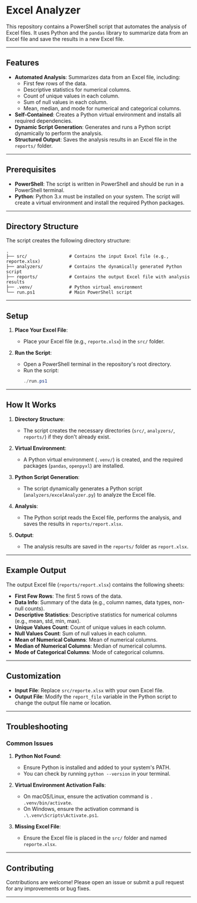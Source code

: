 # Excel Analyzer

This repository contains a PowerShell script that automates the analysis of Excel files. It uses Python and the `pandas` library to summarize data from an Excel file and save the results in a new Excel file.

---

## Features

- **Automated Analysis**: Summarizes data from an Excel file, including:
  - First few rows of the data.
  - Descriptive statistics for numerical columns.
  - Count of unique values in each column.
  - Sum of null values in each column.
  - Mean, median, and mode for numerical and categorical columns.
- **Self-Contained**: Creates a Python virtual environment and installs all required dependencies.
- **Dynamic Script Generation**: Generates and runs a Python script dynamically to perform the analysis.
- **Structured Output**: Saves the analysis results in an Excel file in the `reports/` folder.

---

## Prerequisites

- **PowerShell**: The script is written in PowerShell and should be run in a PowerShell terminal.
- **Python**: Python 3.x must be installed on your system. The script will create a virtual environment and install the required Python packages.

---

## Directory Structure

The script creates the following directory structure:

```
.
├── src/                # Contains the input Excel file (e.g., reporte.xlsx)
├── analyzers/          # Contains the dynamically generated Python script
├── reports/            # Contains the output Excel file with analysis results
├── .venv/              # Python virtual environment
└── run.ps1             # Main PowerShell script
```

---

## Setup

1. **Place Your Excel File**:
   - Place your Excel file (e.g., `reporte.xlsx`) in the `src/` folder.

3. **Run the Script**:
   - Open a PowerShell terminal in the repository's root directory.
   - Run the script:
     ```powershell
     ./run.ps1
     ```

---

## How It Works

1. **Directory Structure**:
   - The script creates the necessary directories (`src/`, `analyzers/`, `reports/`) if they don't already exist.

2. **Virtual Environment**:
   - A Python virtual environment (`.venv/`) is created, and the required packages (`pandas`, `openpyxl`) are installed.

3. **Python Script Generation**:
   - The script dynamically generates a Python script (`analyzers/excelAnalyzer.py`) to analyze the Excel file.

4. **Analysis**:
   - The Python script reads the Excel file, performs the analysis, and saves the results in `reports/report.xlsx`.

5. **Output**:
   - The analysis results are saved in the `reports/` folder as `report.xlsx`.

---

## Example Output

The output Excel file (`reports/report.xlsx`) contains the following sheets:

- **First Few Rows**: The first 5 rows of the data.
- **Data Info**: Summary of the data (e.g., column names, data types, non-null counts).
- **Descriptive Statistics**: Descriptive statistics for numerical columns (e.g., mean, std, min, max).
- **Unique Values Count**: Count of unique values in each column.
- **Null Values Count**: Sum of null values in each column.
- **Mean of Numerical Columns**: Mean of numerical columns.
- **Median of Numerical Columns**: Median of numerical columns.
- **Mode of Categorical Columns**: Mode of categorical columns.

---

## Customization

- **Input File**: Replace `src/reporte.xlsx` with your own Excel file.
- **Output File**: Modify the `report_file` variable in the Python script to change the output file name or location.

---

## Troubleshooting

### Common Issues

1. **Python Not Found**:
   - Ensure Python is installed and added to your system's PATH.
   - You can check by running `python --version` in your terminal.

2. **Virtual Environment Activation Fails**:
   - On macOS/Linux, ensure the activation command is `. .venv/bin/activate`.
   - On Windows, ensure the activation command is `.\.venv\Scripts\Activate.ps1`.

3. **Missing Excel File**:
   - Ensure the Excel file is placed in the `src/` folder and named `reporte.xlsx`.

---

## Contributing

Contributions are welcome! Please open an issue or submit a pull request for any improvements or bug fixes.

---